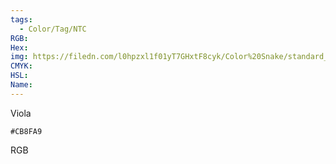 ```yaml
---
tags:
  - Color/Tag/NTC
RGB:
Hex:
img: https://filedn.com/l0hpzxl1f01yT7GHxtF8cyk/Color%20Snake/standard_csv_to_svg/%23/CB8FA9.svg
CMYK:
HSL:
Name:
---
```

Viola
```palette
#CB8FA9
```
RGB
